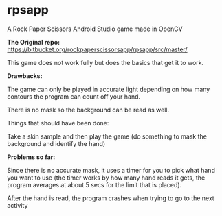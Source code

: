 # rpsapp
A Rock Paper Scissors Android Studio game made in OpenCV

**The Original repo:** https://bitbucket.org/rockpaperscissorsapp/rpsapp/src/master/

This game does not work fully but does the basics that get it to work.

**Drawbacks:**

The game can only be played in accurate light depending on how many contours the program can count off your hand.

There is no mask so the background can be read as well.

Things that should have been done:

Take a skin sample and then play the game (do something to mask the background and identify the hand)

**Problems so far:**

Since there is no accurate mask, it uses a timer for you to pick what hand you want to use (the timer works by how many hand reads it gets, the program averages at about 5 secs for the limit that is placed).

After the hand is read, the program crashes when trying to go to the next activity
